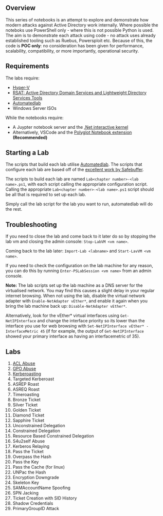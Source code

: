 
## Overview
This series of notebooks is an attempt to explore and demonstrate how modern attacks against Active Directory work internally. Where possible the noteboks use PowerShell only - where this is not possible Python is used. The aim is to demonstrate each attack using code - no attack uses already established tooling such as Ruebus, Powersploit etc. Because of this, the code is __POC only__: no consideration has been given for performance, scalability, compatibility, or more importantly, operational security.

## Requirements
The labs require:
- [Hyper-V](https://learn.microsoft.com/en-us/virtualization/hyper-v-on-windows/quick-start/enable-hyper-v)
- [RSAT: Active Directory Domain Services and Lightweight Directory Services Tools](https://www.microsoft.com/en-gb/download/details.aspx?id=45520)
- [Automatedlab](https://automatedlab.org/en/latest/)
- Windows Server ISOs

While the notebooks require:
- A Juypter notebook server and the [.Net interactive kernel](https://github.com/dotnet/interactive)
- Alternatively, VSCode and the [Polyglot Notebook extension](https://marketplace.visualstudio.com/items?itemName=ms-dotnettools.dotnet-interactive-vscode) __(Recommended)__

## Starting a Lab
The scripts that build each lab utilise [Automatedlab](https://automatedlab.org/en/latest/). The scripts that configure each lab are based off of the [excellent work by Safebuffer](https://github.com/safebuffer/vulnerable-AD). 

The scripts to build each lab are named `Lab<chapter number>-<lab name>.ps1`, with each script calling the appropriate configuration script. Calling the appropriate `Lab<chapter number>-<lab name>.ps1` script should be all that is required to set up each lab.

Simply call the lab script for the lab you want to run, automatedlab will do the rest.

## Troubleshooting
If you need to close the lab and come back to it later do so by stopping the lab vm and closing the admin console: `Stop-LabVM <vm name>`.

Coming back to the lab later: `Import-Lab <labname>` and `Start-LavVM <vm name>`.

If you need to check the configuration on the lab machine for any reason, you can do this by running `Enter-PSLabSession <vm name>` from an admin console.

__Note:__ The lab scripts set up the lab machine as a DNS server for the virtualised network. You may find this causes a slight delay in your regular internet browsing. When not using the lab, disable the virtual network adapter with `Enable-NetAdapter vEther*`, and enable it again when you bring the lab machine back up: `Disable-NetAdapter vEther*`.

Alternatively, look for the vEther* virtual interfaces using `Get-NetIPInterface` and change the interface priority so its lower than the interface you use for web browsing with `Set-NetIPInterface vEther* -InterfaceMetric 45` (if for example, the output of `Get-NetIPInterface` showed your primary interface as having an interfacemetric of 35).

## Labs
1. [ACL Abuse](./1.%20ACL%20Abuse)
2. [GPO Abuse](./2.%20GPO%20Abuse)
3. [Kerberoasting](./3.%20Kerberoasting)
4. Targeted Kerberoast
5. ASREP Roast
6. ASREQ Roast
7. Timeroasting
8. Bronze Ticket
9. Silver Ticket
10. Golden Ticket
11. Diamond Ticket
12. Sapphire Ticket
13. Unconstrained Delegation
14. Constrained Delegation
15. Resource Based Constrained Delegation
16. S4u2self Abuse
17. Kerberos Relaying
18. Pass the Ticket
19. Overpass the Hash
20. Pass the Key
21. Pass the Cache (for linux)
22. UNPac the Hash
23. Encryption Downgrade
24. Skeleton Key
25. SAMAccountName Spoofing
26. SPN Jacking
27. Ticket Creation with SID History
28. Shadow Credentials
29. PrimaryGroupID Attack
